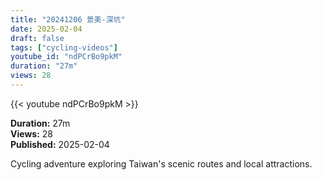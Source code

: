 ```yaml
---
title: "20241206 景美-深坑"
date: 2025-02-04
draft: false
tags: ["cycling-videos"]
youtube_id: "ndPCrBo9pkM"
duration: "27m"
views: 28
---
```


{{< youtube ndPCrBo9pkM >}}

**Duration:** 27m  
**Views:** 28  
**Published:** 2025-02-04

Cycling adventure exploring Taiwan's scenic routes and local attractions.
